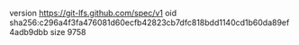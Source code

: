 version https://git-lfs.github.com/spec/v1
oid sha256:c296a4f3fa476081d60ecfb42823cb7dfc818bdd1140cd1b60da89ef4adb9dbb
size 9758
